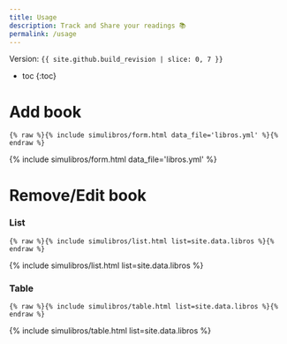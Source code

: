 ```yaml
---
title: Usage
description: Track and Share your readings 📚
permalink: /usage
---
```


Version: `{{ site.github.build_revision | slice: 0, 7 }}`

* toc
{:toc}

# Add book

```liquid
{% raw %}{% include simulibros/form.html data_file='libros.yml' %}{% endraw %}
```

{% include simulibros/form.html data_file='libros.yml' %}

# Remove/Edit book

### List

```liquid
{% raw %}{% include simulibros/list.html list=site.data.libros %}{% endraw %}
```

{% include simulibros/list.html list=site.data.libros %}

### Table

```liquid
{% raw %}{% include simulibros/table.html list=site.data.libros %}{% endraw %}
```

{% include simulibros/table.html list=site.data.libros %}

